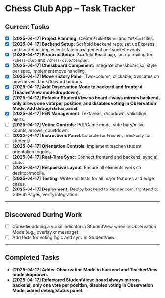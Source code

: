 # Chess Club App – Task Tracker

## Current Tasks

- [x] **[2025-04-17] Project Planning:** Create `PLANNING.md` and `TASK.md` files.
- [x] **[2025-04-17] Backend Setup:** Scaffold backend repo, set up Express and socket.io, implement state management and socket events.
- [x] **[2025-04-17] Frontend Setup:** Scaffold React app, set up routing for `/chess-club` and `/chess-club/teacher`.
- [x] **[2025-04-17] Chessboard Component:** Integrate chessboardjsx, style per spec, implement move handling.
- [x] **[2025-04-17] Move History Panel:** Two-column, clickable, truncates on new moves, back/forward buttons.
- [x] **[2025-04-17] Add Observation Mode to backend and frontend (TeacherView mode dropdown).**
- [x] **[2025-04-17] Refactor StudentView so board always mirrors backend, only allows one vote per position, and disables voting in Observation Mode. Add debug/status panel.**
- [x] **[2025-04-17] FEN Management:** Textareas, dropdown, validation, alerts.
- [ ] **[2025-04-17] Voting Controls:** Poll/Game mode, vote bars/move counts, arrows, countdown.
- [ ] **[2025-04-17] Instructions Panel:** Editable for teacher, read-only for students.
- [ ] **[2025-04-17] Orientation Controls:** Implement teacher/student orientation toggles.
- [ ] **[2025-04-17] Real-Time Sync:** Connect frontend and backend, sync all state.
- [ ] **[2025-04-17] Responsive Layout:** Ensure all elements work on desktop/mobile.
- [ ] **[2025-04-17] Testing:** Write unit tests for all major features and edge cases.
- [ ] **[2025-04-17] Deployment:** Deploy backend to Render.com, frontend to GitHub Pages, verify integration.

---

## Discovered During Work

- [ ] Consider adding a visual indicator in StudentView when in Observation Mode (e.g., overlay or message).
- [ ] Add tests for voting logic and sync in StudentView.

---

## Completed Tasks

- **[2025-04-17] Added Observation Mode to backend and TeacherView mode dropdown.**
- **[2025-04-17] Refactored StudentView: board always mirrors backend, only one vote per position, disables voting in Observation Mode, added debug/status panel.**
